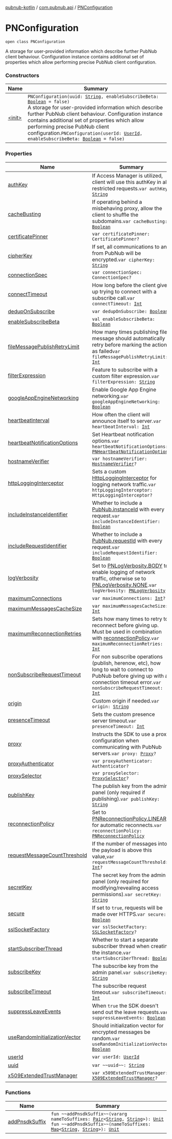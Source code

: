 [pubnub-kotlin](../../index.md) / [com.pubnub.api](../index.md) / [PNConfiguration](./index.md)

# PNConfiguration

`open class PNConfiguration`

A storage for user-provided information which describe further PubNub client behaviour.
Configuration instance contains additional set of properties which
allow performing precise PubNub client configuration.

### Constructors

| Name | Summary |
|---|---|
| [&lt;init&gt;](-init-.md) | `PNConfiguration(uuid: `[`String`](https://kotlinlang.org/api/latest/jvm/stdlib/kotlin/-string/index.html)`, enableSubscribeBeta: `[`Boolean`](https://kotlinlang.org/api/latest/jvm/stdlib/kotlin/-boolean/index.html)` = false)`<br>A storage for user-provided information which describe further PubNub client behaviour. Configuration instance contains additional set of properties which allow performing precise PubNub client configuration.`PNConfiguration(userId: `[`UserId`](../-user-id/index.md)`, enableSubscribeBeta: `[`Boolean`](https://kotlinlang.org/api/latest/jvm/stdlib/kotlin/-boolean/index.html)` = false)` |

### Properties

| Name | Summary |
|---|---|
| [authKey](auth-key.md) | If Access Manager is utilized, client will use this authKey in all restricted requests.`var authKey: `[`String`](https://kotlinlang.org/api/latest/jvm/stdlib/kotlin/-string/index.html) |
| [cacheBusting](cache-busting.md) | If operating behind a misbehaving proxy, allow the client to shuffle the subdomains.`var cacheBusting: `[`Boolean`](https://kotlinlang.org/api/latest/jvm/stdlib/kotlin/-boolean/index.html) |
| [certificatePinner](certificate-pinner.md) | `var certificatePinner: CertificatePinner?` |
| [cipherKey](cipher-key.md) | If set, all communications to and from PubNub will be encrypted.`var cipherKey: `[`String`](https://kotlinlang.org/api/latest/jvm/stdlib/kotlin/-string/index.html) |
| [connectionSpec](connection-spec.md) | `var connectionSpec: ConnectionSpec?` |
| [connectTimeout](connect-timeout.md) | How long before the client gives up trying to connect with a subscribe call.`var connectTimeout: `[`Int`](https://kotlinlang.org/api/latest/jvm/stdlib/kotlin/-int/index.html) |
| [dedupOnSubscribe](dedup-on-subscribe.md) | `var dedupOnSubscribe: `[`Boolean`](https://kotlinlang.org/api/latest/jvm/stdlib/kotlin/-boolean/index.html) |
| [enableSubscribeBeta](enable-subscribe-beta.md) | `val enableSubscribeBeta: `[`Boolean`](https://kotlinlang.org/api/latest/jvm/stdlib/kotlin/-boolean/index.html) |
| [fileMessagePublishRetryLimit](file-message-publish-retry-limit.md) | How many times publishing file message should automatically retry before marking the action as failed`var fileMessagePublishRetryLimit: `[`Int`](https://kotlinlang.org/api/latest/jvm/stdlib/kotlin/-int/index.html) |
| [filterExpression](filter-expression.md) | Feature to subscribe with a custom filter expression.`var filterExpression: `[`String`](https://kotlinlang.org/api/latest/jvm/stdlib/kotlin/-string/index.html) |
| [googleAppEngineNetworking](google-app-engine-networking.md) | Enable Google App Engine networking.`var googleAppEngineNetworking: `[`Boolean`](https://kotlinlang.org/api/latest/jvm/stdlib/kotlin/-boolean/index.html) |
| [heartbeatInterval](heartbeat-interval.md) | How often the client will announce itself to server.`var heartbeatInterval: `[`Int`](https://kotlinlang.org/api/latest/jvm/stdlib/kotlin/-int/index.html) |
| [heartbeatNotificationOptions](heartbeat-notification-options.md) | Set Heartbeat notification options.`var heartbeatNotificationOptions: `[`PNHeartbeatNotificationOptions`](../../com.pubnub.api.enums/-p-n-heartbeat-notification-options/index.md) |
| [hostnameVerifier](hostname-verifier.md) | `var hostnameVerifier: `[`HostnameVerifier`](https://docs.oracle.com/javase/6/docs/api/javax/net/ssl/HostnameVerifier.html)`?` |
| [httpLoggingInterceptor](http-logging-interceptor.md) | Sets a custom [HttpLoggingInterceptor](#) for logging network traffic.`var httpLoggingInterceptor: HttpLoggingInterceptor?` |
| [includeInstanceIdentifier](include-instance-identifier.md) | Whether to include a [PubNub.instanceId](../-pub-nub/instance-id.md) with every request.`var includeInstanceIdentifier: `[`Boolean`](https://kotlinlang.org/api/latest/jvm/stdlib/kotlin/-boolean/index.html) |
| [includeRequestIdentifier](include-request-identifier.md) | Whether to include a [PubNub.requestId](#) with every request.`var includeRequestIdentifier: `[`Boolean`](https://kotlinlang.org/api/latest/jvm/stdlib/kotlin/-boolean/index.html) |
| [logVerbosity](log-verbosity.md) | Set to [PNLogVerbosity.BODY](../../com.pubnub.api.enums/-p-n-log-verbosity/-b-o-d-y.md) to enable logging of network traffic, otherwise se to [PNLogVerbosity.NONE](../../com.pubnub.api.enums/-p-n-log-verbosity/-n-o-n-e.md).`var logVerbosity: `[`PNLogVerbosity`](../../com.pubnub.api.enums/-p-n-log-verbosity/index.md) |
| [maximumConnections](maximum-connections.md) | `var maximumConnections: `[`Int`](https://kotlinlang.org/api/latest/jvm/stdlib/kotlin/-int/index.html)`?` |
| [maximumMessagesCacheSize](maximum-messages-cache-size.md) | `var maximumMessagesCacheSize: `[`Int`](https://kotlinlang.org/api/latest/jvm/stdlib/kotlin/-int/index.html) |
| [maximumReconnectionRetries](maximum-reconnection-retries.md) | Sets how many times to retry to reconnect before giving up. Must be used in combination with [reconnectionPolicy](reconnection-policy.md).`var maximumReconnectionRetries: `[`Int`](https://kotlinlang.org/api/latest/jvm/stdlib/kotlin/-int/index.html) |
| [nonSubscribeRequestTimeout](non-subscribe-request-timeout.md) | For non subscribe operations (publish, herenow, etc), how long to wait to connect to PubNub before giving up with a connection timeout error.`var nonSubscribeRequestTimeout: `[`Int`](https://kotlinlang.org/api/latest/jvm/stdlib/kotlin/-int/index.html) |
| [origin](origin.md) | Custom origin if needed.`var origin: `[`String`](https://kotlinlang.org/api/latest/jvm/stdlib/kotlin/-string/index.html) |
| [presenceTimeout](presence-timeout.md) | Sets the custom presence server timeout.`var presenceTimeout: `[`Int`](https://kotlinlang.org/api/latest/jvm/stdlib/kotlin/-int/index.html) |
| [proxy](proxy.md) | Instructs the SDK to use a proxy configuration when communicating with PubNub servers.`var proxy: `[`Proxy`](https://docs.oracle.com/javase/6/docs/api/java/net/Proxy.html)`?` |
| [proxyAuthenticator](proxy-authenticator.md) | `var proxyAuthenticator: Authenticator?` |
| [proxySelector](proxy-selector.md) | `var proxySelector: `[`ProxySelector`](https://docs.oracle.com/javase/6/docs/api/java/net/ProxySelector.html)`?` |
| [publishKey](publish-key.md) | The publish key from the admin panel (only required if publishing).`var publishKey: `[`String`](https://kotlinlang.org/api/latest/jvm/stdlib/kotlin/-string/index.html) |
| [reconnectionPolicy](reconnection-policy.md) | Set to [PNReconnectionPolicy.LINEAR](../../com.pubnub.api.enums/-p-n-reconnection-policy/-l-i-n-e-a-r.md) for automatic reconnects.`var reconnectionPolicy: `[`PNReconnectionPolicy`](../../com.pubnub.api.enums/-p-n-reconnection-policy/index.md) |
| [requestMessageCountThreshold](request-message-count-threshold.md) | If the number of messages into the payload is above this value,`var requestMessageCountThreshold: `[`Int`](https://kotlinlang.org/api/latest/jvm/stdlib/kotlin/-int/index.html)`?` |
| [secretKey](secret-key.md) | The secret key from the admin panel (only required for modifying/revealing access permissions).`var secretKey: `[`String`](https://kotlinlang.org/api/latest/jvm/stdlib/kotlin/-string/index.html) |
| [secure](secure.md) | If set to `true`,  requests will be made over HTTPS.`var secure: `[`Boolean`](https://kotlinlang.org/api/latest/jvm/stdlib/kotlin/-boolean/index.html) |
| [sslSocketFactory](ssl-socket-factory.md) | `var sslSocketFactory: `[`SSLSocketFactory`](https://docs.oracle.com/javase/6/docs/api/javax/net/ssl/SSLSocketFactory.html)`?` |
| [startSubscriberThread](start-subscriber-thread.md) | Whether to start a separate subscriber thread when creating the instance.`var startSubscriberThread: `[`Boolean`](https://kotlinlang.org/api/latest/jvm/stdlib/kotlin/-boolean/index.html) |
| [subscribeKey](subscribe-key.md) | The subscribe key from the admin panel.`var subscribeKey: `[`String`](https://kotlinlang.org/api/latest/jvm/stdlib/kotlin/-string/index.html) |
| [subscribeTimeout](subscribe-timeout.md) | The subscribe request timeout.`var subscribeTimeout: `[`Int`](https://kotlinlang.org/api/latest/jvm/stdlib/kotlin/-int/index.html) |
| [suppressLeaveEvents](suppress-leave-events.md) | When `true` the SDK doesn't send out the leave requests.`var suppressLeaveEvents: `[`Boolean`](https://kotlinlang.org/api/latest/jvm/stdlib/kotlin/-boolean/index.html) |
| [useRandomInitializationVector](use-random-initialization-vector.md) | Should initialization vector for encrypted messages be random.`var useRandomInitializationVector: `[`Boolean`](https://kotlinlang.org/api/latest/jvm/stdlib/kotlin/-boolean/index.html) |
| [userId](user-id.md) | `var userId: `[`UserId`](../-user-id/index.md) |
| [uuid](uuid.md) | `var ~~uuid~~: `[`String`](https://kotlinlang.org/api/latest/jvm/stdlib/kotlin/-string/index.html) |
| [x509ExtendedTrustManager](x509-extended-trust-manager.md) | `var x509ExtendedTrustManager: `[`X509ExtendedTrustManager`](https://docs.oracle.com/javase/6/docs/api/javax/net/ssl/X509ExtendedTrustManager.html)`?` |

### Functions

| Name | Summary |
|---|---|
| [addPnsdkSuffix](add-pnsdk-suffix.md) | `fun ~~addPnsdkSuffix~~(vararg nameToSuffixes: `[`Pair`](https://kotlinlang.org/api/latest/jvm/stdlib/kotlin/-pair/index.html)`<`[`String`](https://kotlinlang.org/api/latest/jvm/stdlib/kotlin/-string/index.html)`, `[`String`](https://kotlinlang.org/api/latest/jvm/stdlib/kotlin/-string/index.html)`>): `[`Unit`](https://kotlinlang.org/api/latest/jvm/stdlib/kotlin/-unit/index.html)<br>`fun ~~addPnsdkSuffix~~(nameToSuffixes: `[`Map`](https://kotlinlang.org/api/latest/jvm/stdlib/kotlin.collections/-map/index.html)`<`[`String`](https://kotlinlang.org/api/latest/jvm/stdlib/kotlin/-string/index.html)`, `[`String`](https://kotlinlang.org/api/latest/jvm/stdlib/kotlin/-string/index.html)`>): `[`Unit`](https://kotlinlang.org/api/latest/jvm/stdlib/kotlin/-unit/index.html) |
